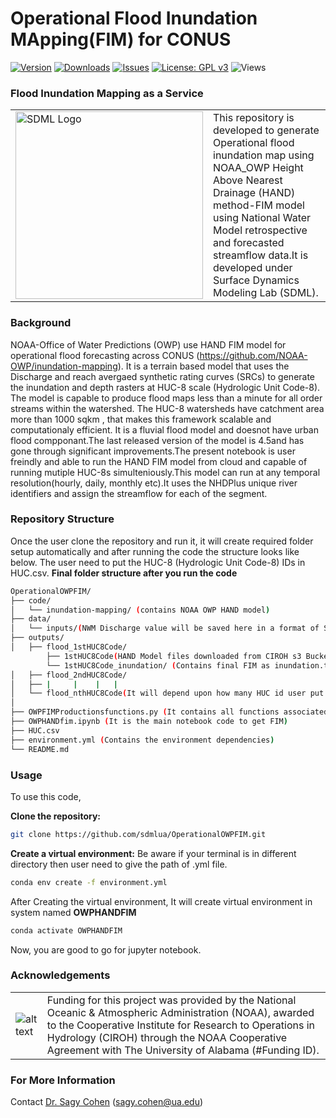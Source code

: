 # Operational Flood Inundation MApping(FIM) for CONUS

[![Version](https://img.shields.io/github/v/release/sdmlua/OperationalOWPFIM)](https://github.com/sdmlua/OperationalOWPFIM/releases)
[![Downloads](https://img.shields.io/github/downloads/sdmlua/OperationalOWPFIM/total)](https://github.com/sdmlua/OperationalOWPFIM/releases)
[![Issues](https://img.shields.io/github/issues/sdmlua/OperationalOWPFIM)](https://github.com/sdmlua/OperationalOWPFIM/issues)
[![License: GPL v3](https://img.shields.io/badge/License-GPLv3-blue.svg)](https://opensource.org/licenses/GPL-3.0)
![Views](https://hits.seeyoufarm.com/api/count/incr/badge.svg?url=https://github.com/sdmlua/OperationalOWPFIM&count_bg=%2379C83D&title_bg=%23555555&icon=github.svg&icon_color=%23E7E7E7&title=Views&edge_flat=false)



### **Flood Inundation Mapping as a Service**
| | |
| --- | --- |
| <a href="https://sdml.ua.edu"><img src="https://sdml.ua.edu/wp-content/uploads/2023/01/SDML_logo_Sq_grey.png" alt="SDML Logo" width="300"></a> | This repository is developed to generate Operational flood inundation map using NOAA_OWP Height Above Nearest Drainage (HAND) method-FIM model using National Water Model retrospective and forecasted streamflow data.It is developed under Surface Dynamics Modeling Lab (SDML). |




### **Background**
NOAA-Office of Water Predictions (OWP) use HAND FIM model for operational flood forecasting across CONUS (https://github.com/NOAA-OWP/inundation-mapping). It is a terrain based model that uses the Discharge and reach avergaed synthetic rating curves (SRCs) to generate the inundation and depth rasters at HUC-8 scale (Hydrologic Unit Code-8). The model is capable to produce flood maps less than a minute for all order streams within the watershed. The HUC-8 watersheds have catchment area more than 1000 sqkm , that makes this framework scalable and computationaly efficient. It is a fluvial flood model and doesnot have urban flood compponant.The last released version of the model is 4.5and has gone through significant improvements.The present notebook is user freindly and able to run the HAND FIM model from cloud and capable of running mutiple HUC-8s simulteniously.This model can run at any temporal resolution(hourly, daily, monthly etc).It uses the NHDPlus unique river identifiers and assign the streamflow for each of the segment. 

### **Repository Structure**
Once the user clone the repository and run it, it will create required folder setup automatically and after running the code the structure looks like below.
The user need to put the HUC-8 (Hydrologic Unit Code-8) IDs in HUC.csv. 
**Final folder structure after you run the code**
```bash
OperationalOWPFIM/
├── code/
│   └── inundation-mapping/ (contains NOAA OWP HAND model)
├── data/
│   └── inputs/(NWM Discharge value will be saved here in a format of STH_HUC8code)
├── outputs/
│   ├── flood_1stHUC8Code/
        ├── 1stHUC8Code(HAND Model files downloaded from CIROH s3 Bucket)/
        └── 1stHUC8Code_inundation/ (Contains final FIM as inundation.tif)
│   ├── flood_2ndHUC8Code/
│   ├── |     |    |   |
│   └── flood_nthHUC8Code(It will depend upon how many HUC id user put in HUC.csv)/
│   
├── OWPFIMProductionsfunctions.py (It contains all functions associated with notebook)
├── OWPHANDfim.ipynb (It is the main notebook code to get FIM)
├── HUC.csv
├── environment.yml (Contains the environment dependencies)
└── README.md
```

### **Usage**
To use this code, 

**Clone the repository:**
```bash
git clone https://github.com/sdmlua/OperationalOWPFIM.git
```
**Create a virtual environment:**
Be aware if your terminal is in different directory then user need to give the path of .yml file.
```bash
conda env create -f environment.yml
```
After Creating the virtual environment, It will create virtual environment in system named **OWPHANDFIM**
```bash
conda activate OWPHANDFIM
```
Now, you are good to go for jupyter notebook.

### **Acknowledgements**
| | |
| --- | --- |
| ![alt text](https://ciroh.ua.edu/wp-content/uploads/2022/08/CIROHLogo_200x200.png) | Funding for this project was provided by the National Oceanic & Atmospheric Administration (NOAA), awarded to the Cooperative Institute for Research to Operations in Hydrology (CIROH) through the NOAA Cooperative Agreement with The University of Alabama (#Funding ID). |


### **For More Information**
Contact <a href="https://geography.ua.edu/people/sagy-cohen/" target="_blank">Dr. Sagy Cohen</a>
 (sagy.cohen@ua.edu)
